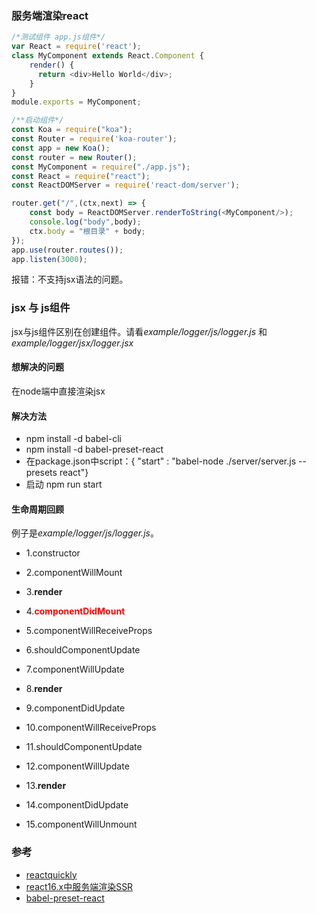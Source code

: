 ### 服务端渲染react
```js
/*测试组件 app.js组件*/
var React = require('react');
class MyComponent extends React.Component {
    render() {
      return <div>Hello World</div>;
    }
}
module.exports = MyComponent;
```
```js
/**启动组件*/
const Koa = require("koa");
const Router = require('koa-router');
const app = new Koa();
const router = new Router();
const MyComponent = require("./app.js");
const React = require("react");
const ReactDOMServer = require('react-dom/server');

router.get("/",(ctx,next) => {
    const body = ReactDOMServer.renderToString(<MyComponent/>);
    console.log("body",body);
    ctx.body = "根目录" + body;
});
app.use(router.routes());
app.listen(3000);
```
报错：不支持jsx语法的问题。

### jsx 与 js组件
jsx与js组件区别在创建组件。请看*example/logger/js/logger.js* 和 *example/logger/jsx/logger.jsx*


#### 想解决的问题
在node端中直接渲染jsx

#### 解决方法
* npm install -d babel-cli 
* npm install -d babel-preset-react
* 在package.json中script：{ "start" : "babel-node ./server/server.js --presets react"}
* 启动 npm run start


#### 生命周期回顾
例子是*example/logger/js/logger.js*。
* 1.constructor
* 2.componentWillMount
* 3.**render**
* 4.<span style="color:red;">**componentDidMount**</span>

* 5.componentWillReceiveProps
* 6.shouldComponentUpdate
* 7.componentWillUpdate
* 8.**render**
* 9.componentDidUpdate

* 10.componentWillReceiveProps
* 11.shouldComponentUpdate
* 12.componentWillUpdate
* 13.**render**
* 14.componentDidUpdate

* 15.componentWillUnmount


### 参考
* [reactquickly](https://github.com/ioriwitte/reactquickly)
* [react16.x中服务端渲染SSR](https://github.com/forthealllight/blog/issues/7)
* [babel-preset-react](https://www.npmjs.com/package/babel-preset-react)
